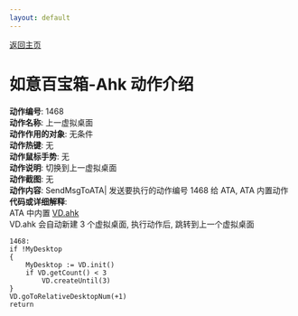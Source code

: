 ```yaml
---
layout: default
---
```

<link rel="stylesheet" href="../Actions/css/atom-one-light.min.css">
<script src="../Actions/js/highlight.min.js"></script>
<script>hljs.highlightAll();</script>

[返回主页](../index.md)

# [](#header-2) 如意百宝箱-Ahk 动作介绍

**动作编号**: 1468  
**动作名称**: 上一虚拟桌面  
**动作作用的对象**: 无条件  
**动作热键**: 无  
**动作鼠标手势**: 无  
**动作说明**: 切换到上一虚拟桌面  
**动作截图**: 无  
**动作内容**: SendMsgToATA| 
发送要执行的动作编号 1468 给 ATA, ATA 内置动作  
**代码或详细解释**:  
ATA 中内置 [VD.ahk](https://github.com/FuPeiJiang/VD.ahk)  
VD.ahk 会自动新建 3 个虚拟桌面, 执行动作后, 跳转到上一个虚拟桌面  

```Autohotkey
1468:
if !MyDesktop
{
	MyDesktop := VD.init()
	if VD.getCount() < 3
		VD.createUntil(3)
}
VD.goToRelativeDesktopNum(+1)
return
```